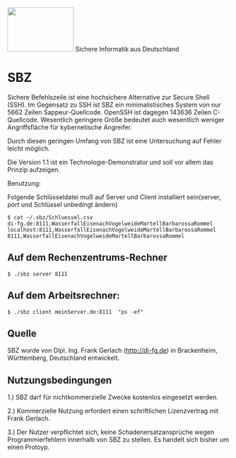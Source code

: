 <img src="https://upload.wikimedia.org/wikipedia/commons/b/ba/Flag_of_Germany.svg" width="150" height="100">
Sichere Informatik aus Deutschland


# SBZ

Sichere Befehlszeile ist eine hochsichere Alternative zur Secure Shell (SSH).
Im Gegensatz zu SSH ist SBZ ein minimalistisches System von nur 5662 Zeilen
Sappeur-Quellcode. OpenSSH ist dagegen 143636 Zeilen C-Quellcode. Wesentlich
geringere Größe bedeutet auch wesentlich weniger Angriffsfläche für 
kybernetische Angreifer.

Durch diesen geringen Umfang von SBZ ist eine Untersuchung auf Fehler leicht möglich.

Die Version 1.1 ist ein Technologie-Demonstrator und soll vor allem das
Prinzip aufzeigen. 

Benutzung: 

Folgende Schlüsseldatei muß auf Server und Client installiert sein(server, port und Schlüssel unbedingt ändern)
```
$ cat ~/.sbz/Schluessel.csv
di-fg.de:8111,WasserfallEisenachVogelweideMartellBarbarossaRommel
localhost:8111,WasserfallEisenachVogelweideMartellBarbarossaRommel
8111,WasserfallEisenachVogelweideMartellBarbarossaRommel
```

## Auf dem Rechenzentrums-Rechner
```
$ ./sbz server 8111
```

## Auf dem Arbeitsrechner:
```
$ ./sbz client meinServer.de:8111  "ps -ef"
```


## Quelle
SBZ wurde von Dipl. Ing. Frank Gerlach (http://di-fg.de) in Brackenheim, Württemberg, Deutschland entwickelt.

## Nutzungsbedingungen

1.) SBZ darf für nichtkommerzielle Zwecke kostenlos eingesetzt werden.

2.) Kommerzielle Nutzung erfordert einen schriftlichen Lizenzvertrag mit Frank Gerlach.

3.) Der Nutzer verpflichtet sich, keine Schadenersatzansprüche wegen
    Programmierfehlern innerhalb von SBZ zu stellen. Es handelt sich
    bisher um einen Protoyp.





